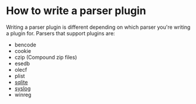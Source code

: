 # How to write a parser plugin

Writing a parser plugin is different depending on which parser you're writing a 
plugin for. Parsers that support plugins are:

* bencode
* cookie
* czip (Compound zip files)
* esedb
* olecf
* plist
* [sqlite](How-to-write-a-SQLite-plugin.md)
* [syslog](How-to-write-a-Syslog-plugin.md)
* winreg
